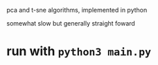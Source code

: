 pca and t-sne algorithms, implemented in python

somewhat slow but generally straight foward

run with `python3 main.py`
======
